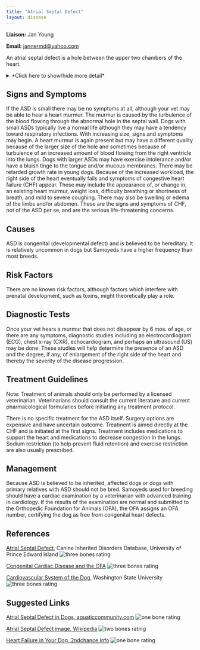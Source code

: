 ```yaml
---
title: "Atrial Septal Defect"
layout: disease
---
```


**Liaison:** Jan Young

**Email:** <jannermd@yahoo.com>

An atrial septal defect is a hole between the upper two chambers of the
heart.

<details>
<summary>*Click here to show/hide more detail*</summary>
The heart of a dog (or person) consists of 4 chambers. The two upper chambers are called atria (singular atrium) and the two lower chambers are called ventricles. During embryonic development the heart begins as a simple tube, which later divides into the four chambers. The two upper chambers are separated into right and left by a septal wall or septum, as are the two lower chambers. During development, there may be failure of the septum to develop correctly, leaving a hole between the two chambers. In the case of the upper chambers, this hole is called an atrial septal defect (ASD). The defect can vary in size from very small to quite large. The size of the defect dictates the seriousness of the condition.  The presence of a hole allows blood to flow directly from the left atrium into the right atrium because the pressure on the left side of the heart is much higher. Depending on the size of the hole, this can result in a significant increase in the work of the right side of the heart.  If the defect is small, only a small amount of blood flows from the left to the right and there is not a significant increase in the work load of the right side of the heart.
</details>

## Signs and Symptoms

If the ASD is small there may be no symptoms at all, although your vet
may be able to hear a heart murmur. The murmur is caused by the
turbulence of the blood flowing through the abnormal hole in the septal
wall. Dogs with small ASDs typically live a normal life although they
may have a tendency toward respiratory infections. With increasing size,
signs and symptoms may begin. A heart murmur is again present but may
have a different quality because of the larger size of the hole and
sometimes because of turbulence of an increased amount of blood flowing
from the right ventricle into the lungs. Dogs with larger ASDs may have
exercise intolerance and/or have a bluish tinge to the tongue and/or
mucous membranes. There may be retarded growth rate in young dogs.
Because of the increased workload, the right side of the heart
eventually fails and symptoms of congestive heart failure (CHF) appear.
These may include the appearance of, or change in, an existing heart
murmur, weight loss, difficulty breathing or shortness of breath, and
mild to severe coughing. There may also be swelling or edema of the
limbs and/or abdomen. These are the signs and symptoms of CHF, not of
the ASD per se, and are the serious life-threatening concerns.

## Causes

ASD is congenital (developmental defect) and is believed to be
hereditary. It is relatively uncommon in dogs but Samoyeds have a higher
frequency than most breeds.

## Risk Factors

There are no known risk factors, although factors which interfere with
prenatal development, such as toxins, might theoretically play a role.

## Diagnostic Tests

Once your vet hears a murmur that does not disappear by 6 mos. of age,
or there are any symptoms, diagnostic studies including an
electrocardiogram (ECG), chest x-ray (CXR), echocardiogram, and perhaps
an ultrasound (US) may be done. These studies will help determine the
presence of an ASD and the degree, if any, of enlargement of the right
side of the heart and thereby the severity of the disease progression.

## Treatment Guidelines

Note: Treatment of animals should only be performed by a licensed
veterinarian. Veterinarians should consult the current literature and
current pharmacological formularies before initiating any treatment
protocol.

There is no specific treatment for the ASD itself. Surgery options are
expensive and have uncertain outcome. Treatment is aimed directly at the
CHF and is initiated at the first signs. Treatment includes medications
to support the heart and medications to decrease congestion in the
lungs. Sodium restriction (to help prevent fluid retention) and exercise
restriction are also usually prescribed.

## Management

Because ASD is believed to be inherited, affected dogs or dogs with
primary relatives with ASD should not be bred. Samoyeds used for
breeding should have a cardiac examination by a veterinarian with
advanced training in cardiology. If the results of the examination are
normal and submitted to the Orthopedic Foundation for Animals (OFA),
the OFA assigns an OFA number, certifying the dog as free from
congenital heart defects.

## References

[Atrial Septal Defect](http://cidd.discoveryspace.ca/disorder/atrial-septal-defect-asd.html),
Canine Inherited Disorders Database, University of Prince Edward
Island ![three bones
rating](/img/3-bones.png)

[Congenital Cardiac Disease and the
OFA](https://www.ofa.org/diseases/other-diseases/cardiac-disease) ![three bones rating](/img/3-bones.png)

[Cardiovascular System of the
Dog](http://www.vetmed.wsu.edu/ClientED/anatomy/cardiovascular.aspx),
Washington State University ![three bones rating](/img/3-bones.png)

## Suggested Links

[Atrial Septal Defect in Dogs,
aquaticcommunity.com](http://www.aquaticcommunity.com/dog/health/cardio/Atrialseptaldefect.php)
![one bone
rating](/img/1-bone.png)

[Atrial Septal Defect image,
Wikipedia](http://en.wikipedia.org/wiki/File:Atrial_septal_defect-en.png)
![two bones
rating](/img/2-bones.png)

[Heart Failure in Your Dog,
2ndchance.info](http://www.2ndchance.info/dogdilcardiomyopathy.htm)
![one bone
rating](/img/1-bone.png)
